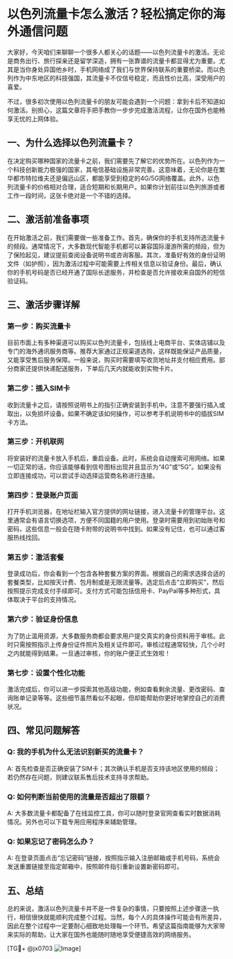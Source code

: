 # 以色列流量卡怎么激活？轻松搞定你的海外通信问题

大家好，今天咱们来聊聊一个很多人都关心的话题——以色列流量卡的激活。无论是商务出行、旅行探亲还是留学深造，拥有一张靠谱的流量卡都显得尤为重要。尤其是当你身处异国他乡时，手机网络成了我们与世界保持联系的重要桥梁。而以色列作为中东地区的科技强国，其流量卡不仅信号稳定，而且性价比高，深受用户的喜爱。

不过，很多初次使用以色列流量卡的朋友可能会遇到一个问题：拿到卡后不知道如何激活。别担心，这篇文章将手把手教你一步步完成激活流程，让你在国外也能畅享无忧的上网体验。

## 一、为什么选择以色列流量卡？

在决定购买哪种国家的流量卡之前，我们需要先了解它的优势所在。以色列作为一个科技创新能力极强的国家，其电信基础设施非常完善。这意味着，无论你是在繁华都市特拉维夫还是偏远山区，都能享受到稳定的4G/5G网络覆盖。此外，以色列流量卡的价格相对合理，适合短期和长期用户。如果你计划前往以色列旅游或者工作一段时间，这张卡绝对是一个不错的选择。

## 二、激活前准备事项

在开始激活之前，我们需要做一些准备工作。首先，确保你的手机支持所选流量卡的频段。通常情况下，大多数现代智能手机都可以兼容国际漫游所需的频段，但为了保险起见，建议提前查阅设备说明书或咨询客服。其次，准备好有效的身份证明文件（如护照），因为激活过程中可能需要上传相关信息以验证身份。最后，确认你的手机号码是否已经开通了国际长途服务，并检查是否允许接收来自国外的短信验证码。

## 三、激活步骤详解

### 第一步：购买流量卡

目前市面上有多种渠道可以购买以色列流量卡，包括线上电商平台、实体店铺以及专门的海外通讯服务商等。推荐大家通过正规渠道选购，这样既能保证产品质量，又能享受售后服务保障。一般来说，购买时需要填写收货地址并支付相应费用。部分商家还提供快递配送服务，下单后几天内就能收到实物卡片。

### 第二步：插入SIM卡

收到流量卡之后，请按照说明书上的指引正确安装到手机中。注意不要强行插入或取出，以免损坏设备。如果不确定该如何操作，可以参考手机说明书中的插拔SIM卡方法。

### 第三步：开机联网

将安装好的流量卡放入手机后，重启设备。此时，系统会自动搜索可用网络。如果一切正常的话，你应该能够看到信号图标出现并且显示为“4G”或“5G”。如果没有立即连接成功，可以尝试手动选择运营商名称进行连接。

### 第四步：登录账户页面

打开手机浏览器，在地址栏输入官方提供的网址链接，进入流量卡的管理平台。这里通常会有语言切换选项，方便不同国籍的用户使用。登录时需要用到初始账号和密码，这些信息一般会在随卡附带的说明书中找到。如果没有记住，也可以通过客服热线找回。

### 第五步：激活套餐

登录成功后，你会看到一个包含各种套餐方案的界面。根据自己的需求选择合适的套餐类型，比如按天计费、包月制或是无限流量等。选定后点击“立即购买”，然后按照提示完成支付手续即可。支付方式可能包括信用卡、PayPal等多种形式，具体取决于平台的支持情况。

### 第六步：验证身份信息

为了防止滥用资源，大多数服务商都会要求用户提交真实的身份资料用于审核。此时只需按照指示上传身份证件照片及相关证件即可。审核过程通常较快，几个小时之内就能得到结果。一旦通过审核，你的账户便正式生效啦！

### 第七步：设置个性化功能

激活完成后，你可以进一步探索其他高级功能，例如查看剩余流量、更改密码、查询账单记录等等。这些细节虽然看似不起眼，但却能帮助你更好地掌控自己的消费状况。

## 四、常见问题解答

### Q: 我的手机为什么无法识别新买的流量卡？
A: 首先检查是否正确安装了SIM卡；其次确认手机是否支持该地区使用的频段；若仍然存在问题，则建议联系售后技术支持寻求帮助。

### Q: 如何判断当前使用的流量是否超出了限额？
A: 大多数流量卡都配备了在线监控工具，你可以随时登录官网查看实时数据消耗情况。另外也可以下载专用应用程序来辅助管理。

### Q: 如果忘记了密码怎么办？
A: 在登录页面点击“忘记密码”链接，按照指示输入注册邮箱或手机号码，系统会发送重置链接至指定邮箱中，按照邮件指引重新设置新密码即可。

## 五、总结

总的来说，激活以色列流量卡并不是一件复杂的事情，只要按照上述步骤逐一执行，相信很快就能顺利完成整个过程。当然，每个人的具体操作可能会有所差异，因此在整个过程中一定要耐心细致地处理每一个环节。希望这篇指南能够为大家带来实际的帮助，让大家在国外也能随时随地享受便捷高效的网络服务。

[TG💪+ @jx0703 ![Image](https://github.com/user-attachments/assets/dbca1d08-cadb-493c-b0ec-ad6f7a83f270)]